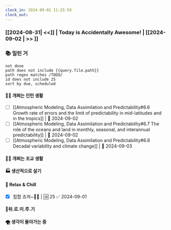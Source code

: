 ```yaml
---
clock_in: 2024-09-01 11:25:59
clock_out: 
---
```

### [[2024-08-31| <<]] | **Today is Accidentally Awesome!** | [[2024-09-02 | >> ]]

### 📚 밀린 거
```tasks
not done 
path does not include {{query.file.path}}
path regex matches /TODO/
id does not include 25
sort by due, scheduled
```

#### 🤦‍♂️ 개쩌는 인턴 생활
- [ ] [[Atmospheric Modeling, Data Assimilation and Predictability#6.6 Growth rate of errors and the limit of predictability in mid-latitudes and in the tropics]] | 📅 2024-09-02 
- [ ] [[Atmospheric Modeling, Data Assimilation and Predictability#6.7 The role of the oceans and land in monthly, seasonal, and interannual predictability]] | 📅 2024-09-02 
- [ ] [[Atmospheric Modeling, Data Assimilation and Predictability#6.8 Decadal variability and climate change]] | 📅 2024-09-03

#### 👨‍🏫 개쩌는 조교 생활


#### 🏭 생산적으로 살기

#### 🍻 Relax & Chill 
- [x] 힙합 죠져~🤸‍♂️ | 🆔 25 ✅ 2024-09-01


#### 💨뒤.로.미.루.기

#### 🌪 생각이 돌아가는 중